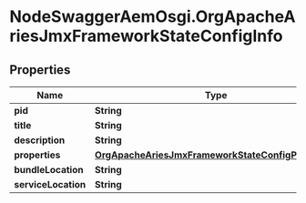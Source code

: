 # NodeSwaggerAemOsgi.OrgApacheAriesJmxFrameworkStateConfigInfo

## Properties
Name | Type | Description | Notes
------------ | ------------- | ------------- | -------------
**pid** | **String** |  | [optional] 
**title** | **String** |  | [optional] 
**description** | **String** |  | [optional] 
**properties** | [**OrgApacheAriesJmxFrameworkStateConfigProperties**](OrgApacheAriesJmxFrameworkStateConfigProperties.md) |  | [optional] 
**bundleLocation** | **String** |  | [optional] 
**serviceLocation** | **String** |  | [optional] 


